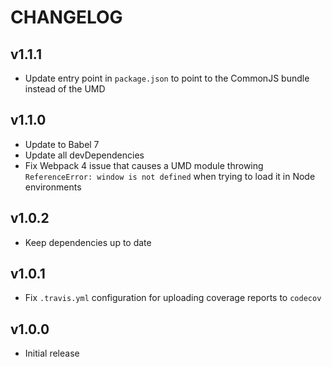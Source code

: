 # CHANGELOG

## v1.1.1

- Update entry point in `package.json` to point to the CommonJS bundle instead of the UMD


## v1.1.0

- Update to Babel 7
- Update all devDependencies
- Fix Webpack 4 issue that causes a UMD module throwing `ReferenceError: window is not defined` when trying to load it in Node environments


## v1.0.2

- Keep dependencies up to date


## v1.0.1

- Fix `.travis.yml` configuration for uploading coverage reports to `codecov`


## v1.0.0

- Initial release
